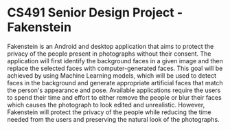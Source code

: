 # CS491 Senior Design Project - Fakenstein

Fakenstein is an Android and desktop application that aims to protect the privacy of the people present in photographs without their consent. The application will first identify the background faces in a given image and then replace the selected faces with computer-generated faces. This goal will be achieved by using Machine Learning models, which will be used to detect faces in the background and generate appropriate artificial faces that match the person's appearance and pose. Available applications require the users to spend their time and effort to either remove the people or blur their faces which causes the photograph to look edited and unrealistic. However, Fakenstein will protect the privacy of the people while reducing the time needed from the users and preserving the natural look of the photographs. 

 


